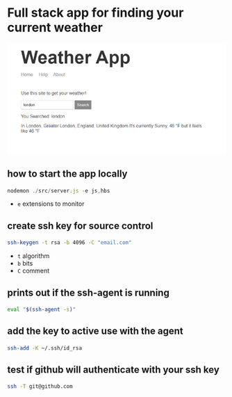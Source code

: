 # Full stack app for finding your current weather

![Image of app](./weather-app.png)

## how to start the app locally

```javascript
nodemon ./src/server.js -e js,hbs
```

- `e` extensions to monitor

## create ssh key for source control

```bash
ssh-keygen -t rsa -b 4096 -C "email.com"
```

- `t` algorithm
- `b` bits
- `C` comment

## prints out if the ssh-agent is running

```bash
eval "$(ssh-agent -s)"
```

## add the key to active use with the agent

```bash
ssh-add -K ~/.ssh/id_rsa
```

## test if github will authenticate with your ssh key

```bash
ssh -T git@github.com
```